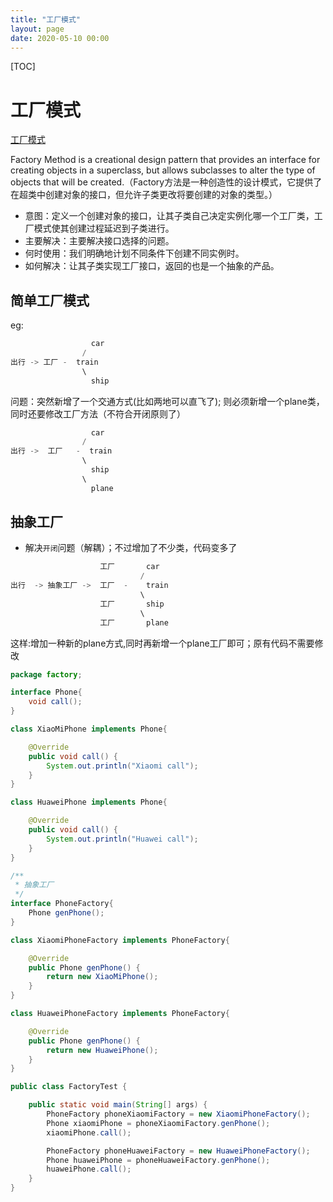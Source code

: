 ```yaml
---
title: "工厂模式"
layout: page
date: 2020-05-10 00:00
---
```


[TOC]

# 工厂模式

<a href="https://refactoring.guru/design-patterns/factory-method">工厂模式</a>

Factory Method is a creational design pattern that provides an interface for creating objects in a superclass, but allows subclasses to alter the type of objects that will be created.（Factory方法是一种创造性的设计模式，它提供了在超类中创建对象的接口，但允许子类更改将要创建的对象的类型。）

* 意图：定义一个创建对象的接口，让其子类自己决定实例化哪一个工厂类，工厂模式使其创建过程延迟到子类进行。
* 主要解决：主要解决接口选择的问题。
* 何时使用：我们明确地计划不同条件下创建不同实例时。
* 如何解决：让其子类实现工厂接口，返回的也是一个抽象的产品。

## 简单工厂模式

eg:

```java
                  car
                /  
出行 -> 工厂 -  train
                \
                  ship
```

问题：突然新增了一个交通方式(比如两地可以直飞了); 则必须新增一个plane类，同时还要修改工厂方法（不符合开闭原则了）

```java
                  car
                /  
出行 ->  工厂   -  train
                \
                  ship
                \
                  plane  
```

## 抽象工厂

* 解决`开闭`问题（解耦）；不过增加了不少类，代码变多了

```java
                    工厂       car
                             /  
出行  -> 抽象工厂 ->  工厂  -    train
                             \
                    工厂       ship
                             \
                    工厂       plane
```

这样:增加一种新的plane方式,同时再新增一个plane工厂即可；原有代码不需要修改

```java
package factory;

interface Phone{
    void call();
}

class XiaoMiPhone implements Phone{

    @Override
    public void call() {
        System.out.println("Xiaomi call");
    }
}

class HuaweiPhone implements Phone{

    @Override
    public void call() {
        System.out.println("Huawei call");
    }
}

/**
 * 抽象工厂
 */
interface PhoneFactory{
    Phone genPhone();
}

class XiaomiPhoneFactory implements PhoneFactory{

    @Override
    public Phone genPhone() {
        return new XiaoMiPhone();
    }
}

class HuaweiPhoneFactory implements PhoneFactory{

    @Override
    public Phone genPhone() {
        return new HuaweiPhone();
    }
}

public class FactoryTest {

    public static void main(String[] args) {
        PhoneFactory phoneXiaomiFactory = new XiaomiPhoneFactory();
        Phone xiaomiPhone = phoneXiaomiFactory.genPhone();
        xiaomiPhone.call();

        PhoneFactory phoneHuaweiFactory = new HuaweiPhoneFactory();
        Phone huaweiPhone = phoneHuaweiFactory.genPhone();
        huaweiPhone.call();
    }
}
```
